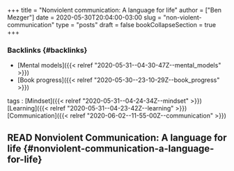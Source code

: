 +++
title = "Nonviolent communication: A language for life"
author = ["Ben Mezger"]
date = 2020-05-30T20:04:00-03:00
slug = "non-violent-communication"
type = "posts"
draft = false
bookCollapseSection = true
+++

### Backlinks {#backlinks}

- [Mental models]({{< relref "2020-05-31--04-30-47Z--mental_models" >}})
- [Book progress]({{< relref "2020-05-30--23-10-29Z--book_progress" >}})

tags
: [Mindset]({{< relref "2020-05-31--04-24-34Z--mindset" >}}) [Learning]({{< relref "2020-05-31--04-23-42Z--learning" >}}) [Communication]({{< relref "2020-06-02--11-55-00Z--communication" >}})

## <span class="org-todo done READ">READ</span> Nonviolent Communication: A language for life {#nonviolent-communication-a-language-for-life}
